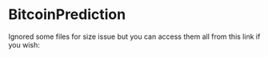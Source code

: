 # BitcoinPrediction
Ignored some files for size issue but you can access them all from this link if you wish:
